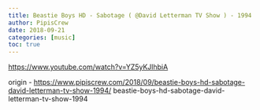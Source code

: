 ```yaml
---
title: Beastie Boys HD - Sabotage ( @David Letterman TV Show ) - 1994
author: PipisCrew
date: 2018-09-21
categories: [music]
toc: true
---
```


https://www.youtube.com/watch?v=YZ5yKJlhbiA

origin - https://www.pipiscrew.com/2018/09/beastie-boys-hd-sabotage-david-letterman-tv-show-1994/ beastie-boys-hd-sabotage-david-letterman-tv-show-1994